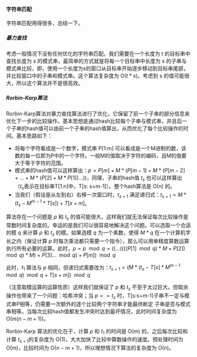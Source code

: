 #### 字符串匹配 ####

字符串匹配用得很多，总结一下。

##### 暴力查找 #####

考虑一般情况下没有任何优化的字符串匹配。我们需要在一个长度为 t 的目标串中查找长度为 s 的模式串，最简单的方式就是将每一个目标串中长度为 s 的子串与模式串比较，即，使用一个长度为s的窗口从目标串开始逐步移动到目标串尾部，并比较窗口中的子串和模式串。这个算法复杂度为 O($t*s$)。考虑到 s 的值可能很大，所以这个算法并不是很高效。

##### Rorbin-Karp算法 #####

Rorbin-Karp算法对暴力查找算法进行了优化，它保留了前一个子串的部分信息来优化下一步的比较操作。基本思想是通过hash比较每个子串与模式串，并且后一个子串的hash值可以由前一个子串的hash值算出，从而优化了每个比较操作的时间。基本思路如下：

* 将每个字符看成是一个数字，模式串 P[1:m] 可以看成是一个M进制的数，该数的每一位即为P中的一个字符。一般M的值取决于字符的编码，且M的值要大于等于字符的范围。
* 模式串的hash值可以这样算出：$p = P[m] + M*(P[m-1] + M*(P[m-2] + ... + M*(P[2] + M*P[1])...))$，同理，子串的hash值 $t_s$ 也可以这样算出（$t_s$表示在目标串T[1:n]中，T[s: s+m-1]）。整个hash算法是 O($n$) 的。
* 当我们（假设是从左到右）右移一次窗口时，$t_{s+1}$ 满足递归式：$t_{s+1} = M*(t_s - M^{m-1}*T[s]) + T[s+m]$。

算法存在一个问题是 $p$ 和 $t_s$ 的值可能很大，这样我们就无法保证每次比较操作是常数时间复杂度的。幸运的是我们可以很容易地解决这个问题。可以选取一个合适的模 $q$ 来计算 $p$ 和 $t_s$ 的模。如果选模 $q$ 为一个素数，使得 $M*q$ 在一个计算机字长之内（保证计算 $p$ 时每次乘法都只需要一个指令），那么可以用单精度算数运算执行所有必要的运算。此时，$p = p \mod{q}=((...((((P[1]\mod{q})*M + P[2])\mod{q})*M) + P[3]...\mod{q}) + P[m])\mod{q}$

此时，$t_1$ 算法与 $p$ 相同，但递归式需要改为：$t_{s+1} = (M*(t_s - T[s]*M^{m-1}\mod{q})\mod{q} + T[s+m])\mod{q}$

（注意取模运算的运算性质）这样我们就保证了 $p$ 和 $t_s$ 不至于太过巨大。但取余操作也带来了一个问题：哈希冲突；当 $p == t_s$ 时，T[s:s+m-1]子串不一定与模式串P相等，仍需要一次额外的逐个比较两个字符串才能最终断定 子串是否与模式串相等。当每次比较hash值都发生冲突时达到最坏情况，此时时间复杂度为 O($m(n-m+1)$)。

Rorbin-Karp 算法的优化在于，计算 $p​$ 和 $t_1​$ 的时间是 O($m​$) 的，之后每次比较和计算 $t_{s+1}​$ 的复杂度为 O(1)，大大加快了比较中算数操作的速度。预处理时间为 O($m​$)，比较时间为 O($n-m+1​$)，所以理想情况下算法的复杂度为 O($n​$)。